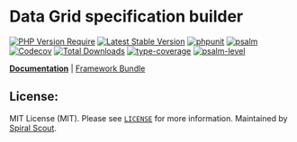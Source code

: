 # Data Grid specification builder

[![PHP Version Require](https://poser.pugx.org/spiral/data-grid/require/php)](https://packagist.org/packages/spiral/data-grid)
[![Latest Stable Version](https://poser.pugx.org/spiral/data-grid/v/stable)](https://packagist.org/packages/spiral/data-grid)
[![phpunit](https://github.com/spiral/data-grid/actions/workflows/phpunit.yml/badge.svg)](https://github.com/spiral/data-grid/actions)
[![psalm](https://github.com/spiral/data-grid/actions/workflows/static-analysis.yml/badge.svg)](https://github.com/spiral/data-grid/actions)
[![Codecov](https://codecov.io/gh/spiral/data-grid/branch/master/graph/badge.svg)](https://codecov.io/gh/spiral/data-grid)
[![Total Downloads](https://poser.pugx.org/spiral/data-grid/downloads)](https://packagist.org/packages/spiral/data-grid)
[![type-coverage](https://shepherd.dev/github/spiral/data-grid/coverage.svg)](https://shepherd.dev/github/spiral/data-grid)
[![psalm-level](https://shepherd.dev/github/spiral/data-grid/level.svg)](https://shepherd.dev/github/spiral/data-grid)

<b>[Documentation](https://spiral.dev/docs/component-data-grid)</b> | [Framework Bundle](https://github.com/spiral/framework)

## License:

MIT License (MIT). Please see [`LICENSE`](./LICENSE) for more information. Maintained by [Spiral Scout](https://spiralscout.com).